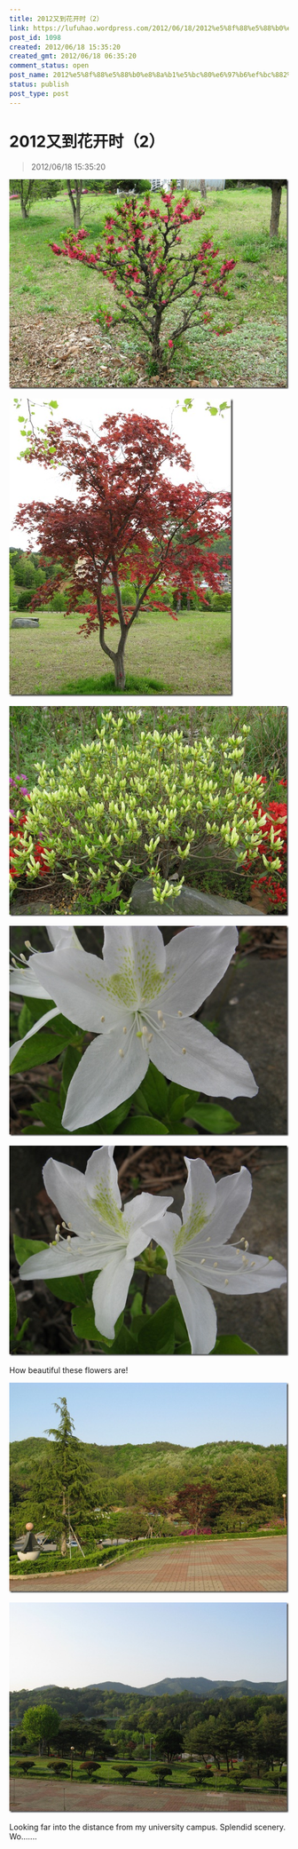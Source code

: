 ```yaml
---
title: 2012又到花开时（2）
link: https://lufuhao.wordpress.com/2012/06/18/2012%e5%8f%88%e5%88%b0%e8%8a%b1%e5%bc%80%e6%97%b6%ef%bc%882%ef%bc%89/
post_id: 1098
created: 2012/06/18 15:35:20
created_gmt: 2012/06/18 06:35:20
comment_status: open
post_name: 2012%e5%8f%88%e5%88%b0%e8%8a%b1%e5%bc%80%e6%97%b6%ef%bc%882%ef%bc%89
status: publish
post_type: post
---
```


# 2012又到花开时（2）

> 2012/06/18 15:35:20

![20120618-153520-0001](/assets/images/20120618-153520-0001.jpg)

![20120618-153520-0002](/assets/images/20120618-153520-0002.jpg)

![20120618-153520-0003](/assets/images/20120618-153520-0003.jpg)

![20120618-153520-0004](/assets/images/20120618-153520-0004.jpg)

![20120618-153520-0005](/assets/images/20120618-153520-0005.jpg)

How beautiful these flowers are!

![20120618-153520-0006](/assets/images/20120618-153520-0006.jpg)

![20120618-153520-0007](/assets/images/20120618-153520-0007.jpg)

Looking far into the distance from my university campus. Splendid scenery. Wo.......
